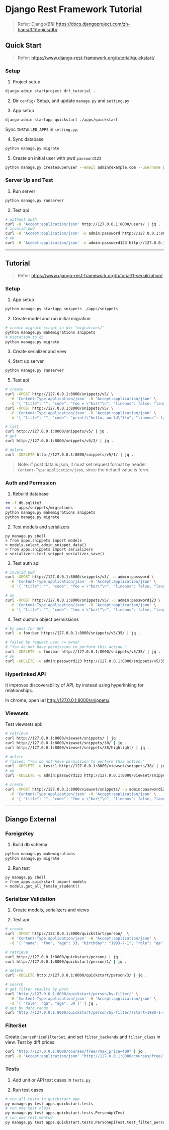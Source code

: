# Django Rest Framework Tutorial

> Refer: Django模型 <https://docs.djangoproject.com/zh-hans/3.1/topics/db/>
>

## Quick Start

> Refer: <https://www.django-rest-framework.org/tutorial/quickstart/>
>

### Setup

1. Project setup

```sh
django-admin startproject drf_tutorial .
```

2. Dir `config/` Setup, and update `manage.py` and `setting.py`

3. App setup

```sh
django-admin startapp quickstart ./apps/quickstart
```

Sync `INSTALLED_APPS` in `setting.py`.

4. Sync database

```sh
python manage.py migrate
```

5. Create an initial user with pwd `password123`

```sh
python manage.py createsuperuser --email admin@example.com --username admin
```

### Server Up and Test

1. Run server

```sh
python manage.py runserver
```

2. Test api

```sh
# without auth
curl -H 'Accept:application/json' http://127.0.0.1:8000/users/ | jq .
# invalid pwd
curl -H 'Accept:application/json' -u admin:password http://127.0.0.1:8000/users/ | jq .
# ok
curl -H 'Accept:application/json' -u admin:password123 http://127.0.0.1:8000/users/ | jq .
```

------

## Tutorial

> Refer: <https://www.django-rest-framework.org/tutorial/1-serialization/>
>

### Setup

1. App setup

```sh
python manage.py startapp snippets ./apps/snippets
```

2. Create model and run initial migration

```sh
# create migrate script in dir "migrations/"
python manage.py makemigrations snippets
# migration to db
python manage.py migrate
```

3. Create serializer and view

4. Start up server

```sh
python manage.py runserver
```

5. Test api

```sh
# create
curl -XPOST http://127.0.0.1:8000/snippets/v5/ \
  -H 'Content-Type:application/json' -H 'Accept:application/json' \
  -d '{ "title": "", "code": "foo = \"bar\"\n", "linenos": false, "language": "python", "style": "friendly" }'
curl -XPOST http://127.0.0.1:8000/snippets/v5/ \
  -H 'Content-Type:application/json' -H 'Accept:application/json' \
  -d '{ "title": "", "code": "print(\"hello, world\")\n", "linenos": false, "language": "python", "style": "friendly" }'

# list
curl http://127.0.0.1:8000/snippets/v5/ | jq .
# get
curl http://127.0.0.1:8000/snippets/v5/2/ | jq .

# delete
curl -XDELETE http://127.0.0.1:8000/snippets/v5/1/ | jq .
```

> Note: if post data is json, it must set request format by header `Content-Type:application/json`, since the default value is form.
>

### Auth and Permssion

1. Rebuild database

```sh
rm -f db.sqlite3
rm -r apps/snippets/migrations
python manage.py makemigrations snippets
python manage.py migrate
```

2. Test models and serializers

```text
py manage.py shell
> from apps.snippets import models
> models.select_admin_snippet_data()
> from apps.snippets import serializers
> serializers.test_snippet_serializer_save()
```

3. Test auth api

```sh
# invalid pwd
curl -XPOST http://127.0.0.1:8000/snippets/v5/ -u admin:password \
  -H 'Content-Type:application/json' -H 'Accept:application/json' \
  -d '{ "title": "", "code": "foo = \"bar\"\n", "linenos": false, "language": "python", "style": "friendly" }'

# ok
curl -XPOST http://127.0.0.1:8000/snippets/v5/ -u admin:password123 \
  -H 'Content-Type:application/json' -H 'Accept:application/json' \
  -d '{ "title": "", "code": "foo = \"bar\"\n", "linenos": false, "language": "python", "style": "friendly" }'
```

4. Test custom object permissions

```sh
# by pass for GET
curl -u foo:bar http://127.0.0.1:8000/snippets/v5/35/ | jq .

# failed by request.user != owner
# "You do not have permission to perform this action."
curl -XDELETE -u foo:bar http://127.0.0.1:8000/snippets/v5/35/ | jq .
# ok
curl -XDELETE -u admin:password123 http://127.0.0.1:8000/snippets/v5/35/ | jq .
````

### Hyperlinked API

It improves discoverability of API, by instead using hyperlinking for relationships.

In chrome, open url <http://127.0.0.1:8000/snippets/>.

### Viewsets

Test viewsets api:

```sh
# retrieve
curl http://127.0.0.1:8000/viewset/snippets/ | jq .
curl http://127.0.0.1:8000/viewset/snippets/38/ | jq .
curl http://127.0.0.1:8000/viewset/snippets/38/highlight/ | jq .

# delete
# failed: "You do not have permission to perform this action."
curl -XDELETE -u test:1 http://127.0.0.1:8000/viewset/snippets/38/ | jq .
# ok
curl -XDELETE -u admin:password123 http://127.0.0.1:8000/viewset/snippets/38/ | jq .

# create
curl -XPOST http://127.0.0.1:8000/viewset/snippets/ -u admin:password123 \
  -H 'Content-Type:application/json' -H 'Accept:application/json' \
  -d '{ "title": "", "code": "foo = \"bar\"\n", "linenos": false, "language": "python", "style": "friendly" }'
```

------

## Diango External

### ForeignKey

1. Build db schema

```sh
python manage.py makemigrations
python manage.py migrate
```

2. Run test

```text
py manage.py shell
> from apps.quickstart import models
> models.get_all_female_student()
```

### Serializer Validation

1. Create models, serializers and views

2. Test api

```sh
# create
curl -XPOST http://127.0.0.1:8000/quickstart/person/  \
  -H 'Content-Type:application/json' -H 'Accept:application/json' \
  -d '{ "name": "foo", "age": 33, "birthday": "1983-7-1", "role": "qa", "language": "python" }'

# retrieve
curl http://127.0.0.1:8000/quickstart/person/ | jq .
curl http://127.0.0.1:8000/quickstart/person/1/ | jq .

# delete
curl -XDELETE http://127.0.0.1:8000/quickstart/person/3/ | jq .

# search
# get filter results by post
curl "http://127.0.0.1:8000/quickstart/person/by-filter/" \
  -H 'Content-Type:application/json' -H 'Accept:application/json' \
  -d '{ "role": "qa", "age": 30 }' | jq .
# get by date range
curl "http://127.0.0.1:8000/quickstart/person/by-filter/?start=1980-1-1&end=1986-12-10" | jq .
```

### FilterSet

Create `CoursePriceFilterSet`, and set `filter_backends` and `filter_class` in view. Test by diff prices:

```sh
curl "http://127.0.0.1:8000/courses/free/?max_price=400" | jq .
curl -H 'Accept:application/json' "http://127.0.0.1:8000/courses/free/?max_price=600" | jq .
```

### Tests

1. Add unit or API test cases in `tests.py`

2. Run test cases

```sh
# run all tests in quickstart app
py manage.py test apps.quickstart.tests
# run one test class
py manage.py test apps.quickstart.tests.PersonApiTest
# run one test mehtod
py manage.py test apps.quickstart.tests.PersonApiTest.test_filter_person_failed
```

